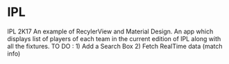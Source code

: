 # IPL
IPL 2K17 An example of RecylerView and Material Design. 
An app which displays list of players of each team in the current edition of IPL along with all the fixtures.
TO DO :
      1) Add a Search Box
      2) Fetch RealTime data (match info)
